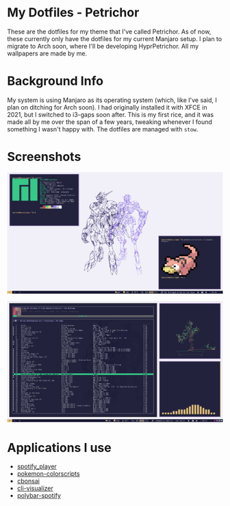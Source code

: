 # My Dotfiles - Petrichor
These are the dotfiles for my theme that I've called Petrichor. As of now, these currently only have the dotfiles for my current Manjaro setup. I plan to migrate to Arch soon, where I'll be developing HyprPetrichor. All my wallpapers are made by me.

# Background Info
My system is using Manjaro as its operating system (which, like I've said, I plan on ditching for Arch soon). I had originally installed it with XFCE in 2021, but I switched to i3-gaps soon after. This is my first rice, and it was made all by me over the span of a few years, tweaking whenever I found something I wasn't happy with. The dotfiles are managed with `stow`.

# Screenshots
![Desktop preview](./screenshot.png)

![Music player screenshot](./screenshot_music.png)

# Applications I use
* [spotify_player](https://github.com/aome510/spotify-player)
* [pokemon-colorscripts](https://gitlab.com/phoneybadger/pokemon-colorscripts)
* [cbonsai](https://gitlab.com/jallbrit/cbonsai)
* [cli-visualizer](https://github.com/PosixAlchemist/cli-visualizer)
* [polybar-spotify](https://github.com/PrayagS/polybar-spotify)
